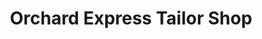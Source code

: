 ---
title: "Orchard Express Tailor Shop"
url: /new-york/orchard-express-tailor-shop/
shop: tailor
---